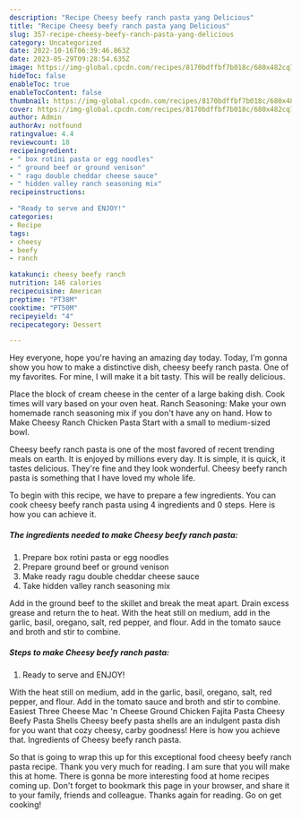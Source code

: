 ```yaml
---
description: "Recipe Cheesy beefy ranch pasta yang Delicious"
title: "Recipe Cheesy beefy ranch pasta yang Delicious"
slug: 357-recipe-cheesy-beefy-ranch-pasta-yang-delicious
category: Uncategorized
date: 2022-10-16T06:39:46.863Z
date: 2023-05-29T09:28:54.635Z
image: https://img-global.cpcdn.com/recipes/8170bdffbf7b018c/680x482cq70/cheesy-beefy-ranch-pasta-recipe-main-photo.jpg
hideToc: false
enableToc: true
enableTocContent: false
thumbnail: https://img-global.cpcdn.com/recipes/8170bdffbf7b018c/680x482cq70/cheesy-beefy-ranch-pasta-recipe-main-photo.jpg
cover: https://img-global.cpcdn.com/recipes/8170bdffbf7b018c/680x482cq70/cheesy-beefy-ranch-pasta-recipe-main-photo.jpg
author: Admin
authorAv: notfound
ratingvalue: 4.4
reviewcount: 18
recipeingredient:
- " box rotini pasta or egg noodles"
- " ground beef or ground venison"
- " ragu double cheddar cheese sauce"
- " hidden valley ranch seasoning mix"
recipeinstructions:

- "Ready to serve and ENJOY!"
categories:
- Recipe
tags:
- cheesy
- beefy
- ranch

katakunci: cheesy beefy ranch 
nutrition: 146 calories
recipecuisine: American
preptime: "PT38M"
cooktime: "PT50M"
recipeyield: "4"
recipecategory: Dessert

---
```



Hey everyone, hope you're having an amazing day today. Today, I'm gonna show you how to make a distinctive dish, cheesy beefy ranch pasta. One of my favorites. For mine, I will make it a bit tasty. This will be really delicious.

Place the block of cream cheese in the center of a large baking dish. Cook times will vary based on your oven heat. Ranch Seasoning: Make your own homemade ranch seasoning mix if you don&#39;t have any on hand. How to Make Cheesy Ranch Chicken Pasta Start with a small to medium-sized bowl.

Cheesy beefy ranch pasta is one of the most favored of recent trending meals on earth. It is enjoyed by millions every day. It is simple, it is quick, it tastes delicious. They're fine and they look wonderful. Cheesy beefy ranch pasta is something that I have loved my whole life.


To begin with this recipe, we have to prepare a few ingredients. You can cook cheesy beefy ranch pasta using 4 ingredients and 0 steps. Here is how you can achieve it.

<!--inarticleads1-->

##### The ingredients needed to make Cheesy beefy ranch pasta:

1. Prepare  box rotini pasta or egg noodles
1. Prepare  ground beef or ground venison
1. Make ready  ragu double cheddar cheese sauce
1. Take  hidden valley ranch seasoning mix


Add in the ground beef to the skillet and break the meat apart. Drain excess grease and return the to heat. With the heat still on medium, add in the garlic, basil, oregano, salt, red pepper, and flour. Add in the tomato sauce and broth and stir to combine. 

<!--inarticleads2-->

##### Steps to make Cheesy beefy ranch pasta:


1. Ready to serve and ENJOY!

With the heat still on medium, add in the garlic, basil, oregano, salt, red pepper, and flour. Add in the tomato sauce and broth and stir to combine. Easiest Three Cheese Mac &#39;n Cheese Ground Chicken Fajita Pasta Cheesy Beefy Pasta Shells Cheesy beefy pasta shells are an indulgent pasta dish for you want that cozy cheesy, carby goodness! Here is how you achieve that. Ingredients of Cheesy beefy ranch pasta. 

So that is going to wrap this up for this exceptional food cheesy beefy ranch pasta recipe. Thank you very much for reading. I am sure that you will make this at home. There is gonna be more interesting food at home recipes coming up. Don't forget to bookmark this page in your browser, and share it to your family, friends and colleague. Thanks again for reading. Go on get cooking!
